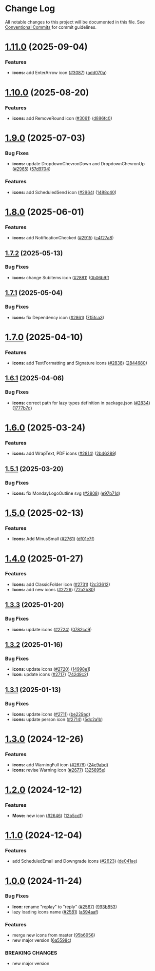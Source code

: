 # Change Log

All notable changes to this project will be documented in this file.
See [Conventional Commits](https://conventionalcommits.org) for commit guidelines.

# [1.11.0](https://github.com/mondaycom/vibe/compare/@vibe/icons@1.10.0...@vibe/icons@1.11.0) (2025-09-04)


### Features

* **icons:** add EnterArrow icon ([#3087](https://github.com/mondaycom/vibe/issues/3087)) ([add070a](https://github.com/mondaycom/vibe/commit/add070a533ad272f00ceda76c449920d74fa9839))





# [1.10.0](https://github.com/mondaycom/vibe/compare/@vibe/icons@1.9.0...@vibe/icons@1.10.0) (2025-08-20)


### Features

* **icons:** add RemoveRound icon ([#3061](https://github.com/mondaycom/vibe/issues/3061)) ([d886fc0](https://github.com/mondaycom/vibe/commit/d886fc0e772056879bcdc927ad5f035b7a8bbae1))





# [1.9.0](https://github.com/mondaycom/vibe/compare/@vibe/icons@1.8.0...@vibe/icons@1.9.0) (2025-07-03)


### Bug Fixes

* **icons:** update DropdownChevronDown and DropdownChevronUp ([#2965](https://github.com/mondaycom/vibe/issues/2965)) ([57d9704](https://github.com/mondaycom/vibe/commit/57d9704f04a643884a43bb3274228b3daa52412e))


### Features

* **icons:** add ScheduledSend icon ([#2964](https://github.com/mondaycom/vibe/issues/2964)) ([1488c40](https://github.com/mondaycom/vibe/commit/1488c406b74269490e355525aae41532af63433e))





# [1.8.0](https://github.com/mondaycom/vibe/compare/@vibe/icons@1.7.2...@vibe/icons@1.8.0) (2025-06-01)


### Features

* **icons:** add NotificationChecked ([#2915](https://github.com/mondaycom/vibe/issues/2915)) ([c4f27a8](https://github.com/mondaycom/vibe/commit/c4f27a803212ca2cdd5a592394b967b6895fa72d))





## [1.7.2](https://github.com/mondaycom/vibe/compare/@vibe/icons@1.7.1...@vibe/icons@1.7.2) (2025-05-13)


### Bug Fixes

* **icons:** change Subitems icon ([#2881](https://github.com/mondaycom/vibe/issues/2881)) ([0b06b9f](https://github.com/mondaycom/vibe/commit/0b06b9fb61986aa43b15963f6454062f579bb165))





## [1.7.1](https://github.com/mondaycom/vibe/compare/@vibe/icons@1.7.0...@vibe/icons@1.7.1) (2025-05-04)


### Bug Fixes

* **icons:** fix Dependency icon ([#2861](https://github.com/mondaycom/vibe/issues/2861)) ([7f5fca3](https://github.com/mondaycom/vibe/commit/7f5fca3b8d5c56a8864b301c3ec38312f43755fe))





# [1.7.0](https://github.com/mondaycom/vibe/compare/@vibe/icons@1.6.1...@vibe/icons@1.7.0) (2025-04-10)


### Features

* **icons:** add TextFormatting and Signature icons ([#2838](https://github.com/mondaycom/vibe/issues/2838)) ([2844680](https://github.com/mondaycom/vibe/commit/28446808053f596396729d8bea1104f7fe7c9932))





## [1.6.1](https://github.com/mondaycom/vibe/compare/@vibe/icons@1.6.0...@vibe/icons@1.6.1) (2025-04-06)


### Bug Fixes

* **icons:** correct path for lazy types definition in package.json ([#2834](https://github.com/mondaycom/vibe/issues/2834)) ([1777b7d](https://github.com/mondaycom/vibe/commit/1777b7d03c8e74b298ea4edd6813154d9019226b))





# [1.6.0](https://github.com/mondaycom/vibe/compare/@vibe/icons@1.5.1...@vibe/icons@1.6.0) (2025-03-24)


### Features

* **icons:** add WrapText, PDF icons ([#2814](https://github.com/mondaycom/vibe/issues/2814)) ([2b46289](https://github.com/mondaycom/vibe/commit/2b46289634ced60ec10dd551f310b12a80ae409e))





## [1.5.1](https://github.com/mondaycom/vibe/compare/@vibe/icons@1.5.0...@vibe/icons@1.5.1) (2025-03-20)


### Bug Fixes

* **icons:** fix MondayLogoOutline svg ([#2808](https://github.com/mondaycom/vibe/issues/2808)) ([e97b71d](https://github.com/mondaycom/vibe/commit/e97b71db9945d83adf0084c3786fee697e6ea94d))





# [1.5.0](https://github.com/mondaycom/vibe/compare/@vibe/icons@1.4.0...@vibe/icons@1.5.0) (2025-02-13)


### Features

* **Icons:** Add MinusSmall ([#2761](https://github.com/mondaycom/vibe/issues/2761)) ([df01e7f](https://github.com/mondaycom/vibe/commit/df01e7fadf94b9b337dce5cc50b4d99b834f35be))





# [1.4.0](https://github.com/mondaycom/vibe/compare/@vibe/icons@1.3.3...@vibe/icons@1.4.0) (2025-01-27)


### Features

* **Icons:** add ClassicFolder icon ([#2731](https://github.com/mondaycom/vibe/issues/2731)) ([2c33612](https://github.com/mondaycom/vibe/commit/2c336127c38c492a0b91c514c6ee293c40f8a9dd))
* **Icons:** add new icons ([#2726](https://github.com/mondaycom/vibe/issues/2726)) ([72a2b80](https://github.com/mondaycom/vibe/commit/72a2b8045defaac5ab9c0d6889012825bbcdbf9e))





## [1.3.3](https://github.com/mondaycom/vibe/compare/@vibe/icons@1.3.2...@vibe/icons@1.3.3) (2025-01-20)


### Bug Fixes

* **icons:** update icons ([#2724](https://github.com/mondaycom/vibe/issues/2724)) ([0782cc9](https://github.com/mondaycom/vibe/commit/0782cc9f16fe3fe123bc45303312c2a7a9c17adc))





## [1.3.2](https://github.com/mondaycom/vibe/compare/@vibe/icons@1.3.1...@vibe/icons@1.3.2) (2025-01-16)


### Bug Fixes

* **icons:** update icons ([#2720](https://github.com/mondaycom/vibe/issues/2720)) ([14998e1](https://github.com/mondaycom/vibe/commit/14998e1a911f87760cd053c9ab4e10c51ded6d74))
* **Icon:** update icons ([#2717](https://github.com/mondaycom/vibe/issues/2717)) ([742d9c2](https://github.com/mondaycom/vibe/commit/742d9c20c0b906c667c847cca42c17124f15b15a))





## [1.3.1](https://github.com/mondaycom/vibe/compare/@vibe/icons@1.3.0...@vibe/icons@1.3.1) (2025-01-13)


### Bug Fixes

* **Icons:** update icons ([#2711](https://github.com/mondaycom/vibe/issues/2711)) ([be229ad](https://github.com/mondaycom/vibe/commit/be229adf34bfd22154c1db4c9696fada25d16608))
* **icons:** update person icon ([#2714](https://github.com/mondaycom/vibe/issues/2714)) ([5dc2a1b](https://github.com/mondaycom/vibe/commit/5dc2a1b6f9aa35dc9acf16d04a770d31e5ead27e))





# [1.3.0](https://github.com/mondaycom/vibe/compare/@vibe/icons@1.2.0...@vibe/icons@1.3.0) (2024-12-26)


### Features

* **icons:** add WarningFull icon ([#2676](https://github.com/mondaycom/vibe/issues/2676)) ([24e9abd](https://github.com/mondaycom/vibe/commit/24e9abde7f886df3879ad01e696d3e8a6e1dd622))
* **icons:** revise Warning icon ([#2677](https://github.com/mondaycom/vibe/issues/2677)) ([325895e](https://github.com/mondaycom/vibe/commit/325895ea304f0d75a2fd84674515c1f03ae3266e))





# [1.2.0](https://github.com/mondaycom/vibe/compare/@vibe/icons@1.1.0...@vibe/icons@1.2.0) (2024-12-12)


### Features

* **Move:** new icon ([#2646](https://github.com/mondaycom/vibe/issues/2646)) ([12b5cd1](https://github.com/mondaycom/vibe/commit/12b5cd1f72e9546c9b27ec9a237f4e9a51143a88))





# [1.1.0](https://github.com/mondaycom/vibe/compare/@vibe/icons@1.0.0...@vibe/icons@1.1.0) (2024-12-04)


### Features

* add ScheduledEmail and Downgrade icons ([#2623](https://github.com/mondaycom/vibe/issues/2623)) ([de041ae](https://github.com/mondaycom/vibe/commit/de041ae3a9db483ae42fe8fe779ba13c5deb477a))





# [1.0.0](https://github.com/mondaycom/vibe/compare/@vibe/icons@0.1.0...@vibe/icons@1.0.0) (2024-11-24)


### Bug Fixes

* **Icon:** rename "replay" to "reply" ([#2567](https://github.com/mondaycom/vibe/issues/2567)) ([993b853](https://github.com/mondaycom/vibe/commit/993b853211ba8a6af31cb6304081e36e9de333d5))
* lazy loading icons name ([#2581](https://github.com/mondaycom/vibe/issues/2581)) ([a594aaf](https://github.com/mondaycom/vibe/commit/a594aaf6b1e104278314efe7a66a71df7768c7d1))


### Features

* merge new icons from master ([95b6956](https://github.com/mondaycom/vibe/commit/95b6956e8f181b5bcfc6222f47b56252f0b46525))
* new major version ([6a5598c](https://github.com/mondaycom/vibe/commit/6a5598ca6ad50c2a383fcbe0657a80f138383d57))


### BREAKING CHANGES

* new major version
